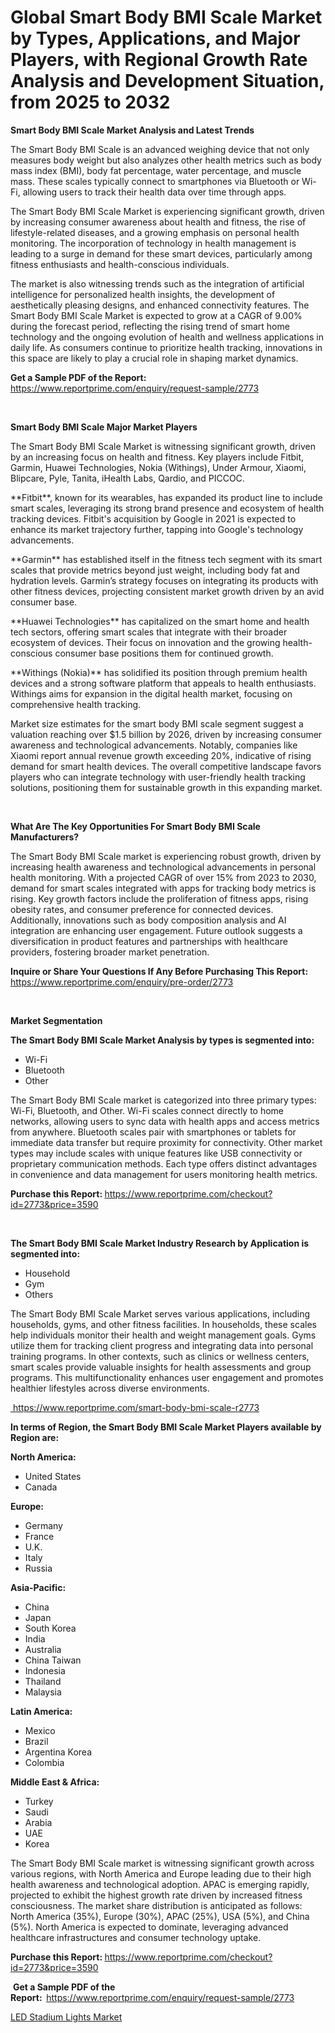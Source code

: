 <p><h1>Global Smart Body BMI Scale Market by Types, Applications, and Major Players, with Regional Growth Rate Analysis and Development Situation, from 2025 to 2032</h1></p><p><strong>Smart Body BMI Scale Market Analysis and Latest Trends</strong></p>
<p><p>The Smart Body BMI Scale is an advanced weighing device that not only measures body weight but also analyzes other health metrics such as body mass index (BMI), body fat percentage, water percentage, and muscle mass. These scales typically connect to smartphones via Bluetooth or Wi-Fi, allowing users to track their health data over time through apps.</p><p>The Smart Body BMI Scale Market is experiencing significant growth, driven by increasing consumer awareness about health and fitness, the rise of lifestyle-related diseases, and a growing emphasis on personal health monitoring. The incorporation of technology in health management is leading to a surge in demand for these smart devices, particularly among fitness enthusiasts and health-conscious individuals.</p><p>The market is also witnessing trends such as the integration of artificial intelligence for personalized health insights, the development of aesthetically pleasing designs, and enhanced connectivity features. The Smart Body BMI Scale Market is expected to grow at a CAGR of 9.00% during the forecast period, reflecting the rising trend of smart home technology and the ongoing evolution of health and wellness applications in daily life. As consumers continue to prioritize health tracking, innovations in this space are likely to play a crucial role in shaping market dynamics.</p></p>
<p><strong>Get a Sample PDF of the Report:&nbsp;</strong> <a href="https://www.reportprime.com/enquiry/request-sample/2773?utm_campaign=1166&utm_medium=2&utm_source=Github&utm_content=ia&utm_term=18032025&utm_id=smart-body-bmi-scale">https://www.reportprime.com/enquiry/request-sample/2773</a></p>
<p>&nbsp;</p>
<p><strong>Smart Body BMI Scale Major Market Players</strong></p>
<p><p>The Smart Body BMI Scale Market is witnessing significant growth, driven by an increasing focus on health and fitness. Key players include Fitbit, Garmin, Huawei Technologies, Nokia (Withings), Under Armour, Xiaomi, Blipcare, Pyle, Tanita, iHealth Labs, Qardio, and PICCOC. </p><p>**Fitbit**, known for its wearables, has expanded its product line to include smart scales, leveraging its strong brand presence and ecosystem of health tracking devices. Fitbit's acquisition by Google in 2021 is expected to enhance its market trajectory further, tapping into Google's technology advancements.</p><p>**Garmin** has established itself in the fitness tech segment with its smart scales that provide metrics beyond just weight, including body fat and hydration levels. Garmin’s strategy focuses on integrating its products with other fitness devices, projecting consistent market growth driven by an avid consumer base.</p><p>**Huawei Technologies** has capitalized on the smart home and health tech sectors, offering smart scales that integrate with their broader ecosystem of devices. Their focus on innovation and the growing health-conscious consumer base positions them for continued growth.</p><p>**Withings (Nokia)** has solidified its position through premium health devices and a strong software platform that appeals to health enthusiasts. Withings aims for expansion in the digital health market, focusing on comprehensive health tracking.</p><p>Market size estimates for the smart body BMI scale segment suggest a valuation reaching over $1.5 billion by 2026, driven by increasing consumer awareness and technological advancements. Notably, companies like Xiaomi report annual revenue growth exceeding 20%, indicative of rising demand for smart health devices. The overall competitive landscape favors players who can integrate technology with user-friendly health tracking solutions, positioning them for sustainable growth in this expanding market.</p></p>
<p>&nbsp;</p>
<p><strong>What Are The Key Opportunities For Smart Body BMI Scale Manufacturers?</strong></p>
<p><p>The Smart Body BMI Scale market is experiencing robust growth, driven by increasing health awareness and technological advancements in personal health monitoring. With a projected CAGR of over 15% from 2023 to 2030, demand for smart scales integrated with apps for tracking body metrics is rising. Key growth factors include the proliferation of fitness apps, rising obesity rates, and consumer preference for connected devices. Additionally, innovations such as body composition analysis and AI integration are enhancing user engagement. Future outlook suggests a diversification in product features and partnerships with healthcare providers, fostering broader market penetration.</p></p>
<p><strong>Inquire or Share Your Questions If Any Before Purchasing This Report:</strong> <a href="https://www.reportprime.com/enquiry/pre-order/2773?utm_campaign=1166&utm_medium=2&utm_source=Github&utm_content=ia&utm_term=18032025&utm_id=smart-body-bmi-scale">https://www.reportprime.com/enquiry/pre-order/2773</a></p>
<p>&nbsp;</p>
<p><strong>Market Segmentation</strong></p>
<p><strong>The Smart Body BMI Scale Market Analysis by types is segmented into:</strong></p>
<p><ul><li>Wi-Fi</li><li>Bluetooth</li><li>Other</li></ul></p>
<p><p>The Smart Body BMI Scale market is categorized into three primary types: Wi-Fi, Bluetooth, and Other. Wi-Fi scales connect directly to home networks, allowing users to sync data with health apps and access metrics from anywhere. Bluetooth scales pair with smartphones or tablets for immediate data transfer but require proximity for connectivity. Other market types may include scales with unique features like USB connectivity or proprietary communication methods. Each type offers distinct advantages in convenience and data management for users monitoring health metrics.</p></p>
<p><strong>Purchase this Report:&nbsp;</strong><a href="https://www.reportprime.com/checkout?id=2773&price=3590&utm_campaign=1166&utm_medium=2&utm_source=Github&utm_content=ia&utm_term=18032025&utm_id=smart-body-bmi-scale">https://www.reportprime.com/checkout?id=2773&price=3590</a></p>
<p>&nbsp;</p>
<p><strong>The Smart Body BMI Scale Market Industry Research by Application is segmented into:</strong></p>
<p><ul><li>Household</li><li>Gym</li><li>Others</li></ul></p>
<p><p>The Smart Body BMI Scale Market serves various applications, including households, gyms, and other fitness facilities. In households, these scales help individuals monitor their health and weight management goals. Gyms utilize them for tracking client progress and integrating data into personal training programs. In other contexts, such as clinics or wellness centers, smart scales provide valuable insights for health assessments and group programs. This multifunctionality enhances user engagement and promotes healthier lifestyles across diverse environments.</p></p>
<p><a href="https://www.reportprime.com/smart-body-bmi-scale-r2773?utm_campaign=1166&utm_medium=2&utm_source=Github&utm_content=ia&utm_term=18032025&utm_id=smart-body-bmi-scale">&nbsp;https://www.reportprime.com/smart-body-bmi-scale-r2773</a></p>
<p><strong>In terms of Region, the Smart Body BMI Scale Market Players available by Region are:</strong></p>
<p>
    <p> <strong> North America: </strong>
        <ul>
            <li>United States</li>
            <li>Canada</li>
        </ul>
        </p> 
    <p> <strong> Europe: </strong>
        <ul>
            <li>Germany</li>
            <li>France</li>
            <li>U.K.</li>
            <li>Italy</li>
            <li>Russia</li>
        </ul>
        </p> 
    <p> <strong> Asia-Pacific: </strong>
        <ul>
            <li>China</li>
            <li>Japan</li>
            <li>South Korea</li>
            <li>India</li>
            <li>Australia</li>
            <li>China Taiwan</li>
            <li>Indonesia</li>
            <li>Thailand</li>
            <li>Malaysia</li>
        </ul>
        </p> 
    <p> <strong> Latin America: </strong>
        <ul>
            <li>Mexico</li>
            <li>Brazil</li>
            <li>Argentina Korea</li>
            <li>Colombia</li>
        </ul>
        </p> 
    <p> <strong> Middle East & Africa: </strong>
        <ul>
            <li>Turkey</li>
            <li>Saudi</li>
            <li>Arabia</li>
            <li>UAE</li>
            <li>Korea</li>
        </ul>
    </p>
    </p>
<p><p>The Smart Body BMI Scale market is witnessing significant growth across various regions, with North America and Europe leading due to their high health awareness and technological adoption. APAC is emerging rapidly, projected to exhibit the highest growth rate driven by increased fitness consciousness. The market share distribution is anticipated as follows: North America (35%), Europe (30%), APAC (25%), USA (5%), and China (5%). North America is expected to dominate, leveraging advanced healthcare infrastructures and consumer technology uptake.</p></p>
<p><strong>Purchase this Report: </strong><a href="https://www.reportprime.com/checkout?id=2773&price=3590&utm_campaign=1166&utm_medium=2&utm_source=Github&utm_content=ia&utm_term=18032025&utm_id=smart-body-bmi-scale">https://www.reportprime.com/checkout?id=2773&price=3590</a></p>
<p>&nbsp;<strong>Get a Sample PDF of the Report:&nbsp;&nbsp;</strong><a href="https://www.reportprime.com/enquiry/request-sample/2773?utm_campaign=1166&utm_medium=2&utm_source=Github&utm_content=ia&utm_term=18032025&utm_id=smart-body-bmi-scale">https://www.reportprime.com/enquiry/request-sample/2773</a></p>
<p><strong></strong></p>
<p><p><a href="https://github.com/viohlbrenksf/Market-Research-Report-List-1/blob/main/led-stadium-lights-market.md?utm_campaign=1166&utm_medium=2&utm_source=Github&utm_content=ia&utm_term=18032025&utm_id=smart-body-bmi-scale">LED Stadium Lights Market</a></p></p>